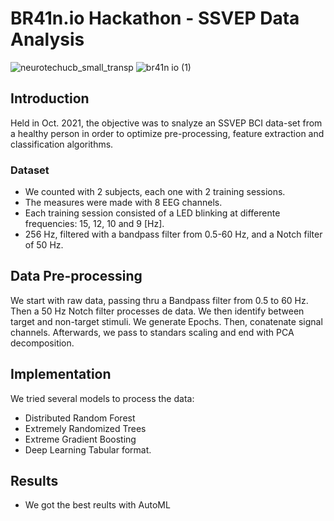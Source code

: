 # BR41n.io Hackathon - SSVEP Data Analysis 

![neurotechucb_small_transp](https://user-images.githubusercontent.com/41300679/141306168-ae07add5-cc00-4589-afe5-00e97bbc81ca.png?style=centerme)
![br41n io (1)](https://user-images.githubusercontent.com/41300679/139441793-fd89f9d0-b273-47bf-b252-3b36be58e1e1.png?style=centerme)

## Introduction
Held in Oct. 2021, the objective was to snalyze an SSVEP BCI data-set from a healthy person in order to optimize pre-processing, feature extraction and classification algorithms.

### Dataset
- We counted with 2 subjects, each one with 2 training sessions.
- The measures were made with 8 EEG channels.
- Each training session consisted of a LED blinking at differente frequencies: 15, 12, 10 and 9 [Hz].
- 256 Hz, filtered with a bandpass filter from 0.5-60 Hz, and a Notch filter of 50 Hz.

## Data Pre-processing
We start with raw data, passing thru a Bandpass filter from 0.5 to 60 Hz. Then a 50 Hz Notch filter processes de data. We then identify between target and non-target stimuli. We generate Epochs. Then, conatenate signal channels. Afterwards, we pass to standars scaling and end with PCA decomposition.

## Implementation
We tried several models to process the data:
- Distributed Random Forest
- Extremely Randomized Trees
- Extreme Gradient Boosting
- Deep Learning Tabular format.

## Results 
- We got the best reults with AutoML
